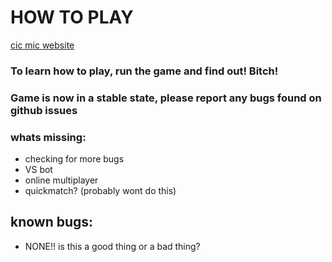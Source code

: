 # HOW TO PLAY
[cic mic website](https://cic-mic.vercel.app/)

### To learn how to play, run the game and find out! Bitch!

### **Game is now in a stable state, please report any bugs found on github issues**

### whats missing:
- checking for more bugs
- VS bot
- online multiplayer
- quickmatch? (probably wont do this)
## known bugs:
- NONE!! is this a good thing or a bad thing?
